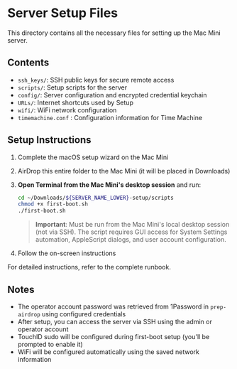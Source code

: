 # Server Setup Files

This directory contains all the necessary files for setting up the Mac Mini server.

## Contents

- `ssh_keys/`: SSH public keys for secure remote access
- `scripts/`: Setup scripts for the server
- `config/`: Server configuration and encrypted credential keychain
- `URLs/`: Internet shortcuts used by Setup
- `wifi/`: WiFi network configuration
- `timemachine.conf` : Configuration information for Time Machine

## Setup Instructions

1. Complete the macOS setup wizard on the Mac Mini
2. AirDrop this entire folder to the Mac Mini (it will be placed in Downloads)
3. **Open Terminal from the Mac Mini's desktop session** and run:

   ```bash
   cd ~/Downloads/${SERVER_NAME_LOWER}-setup/scripts
   chmod +x first-boot.sh
   ./first-boot.sh
   ```

   > **Important**: Must be run from the Mac Mini's local desktop session (not via SSH). The script requires GUI access for System Settings automation, AppleScript dialogs, and user account configuration.

4. Follow the on-screen instructions

For detailed instructions, refer to the complete runbook.

## Notes

- The operator account password was retrieved from 1Password in `prep-airdrop` using configured credentials
- After setup, you can access the server via SSH using the admin or operator account
- TouchID sudo will be configured during first-boot setup (you'll be prompted to enable it)
- WiFi will be configured automatically using the saved network information
